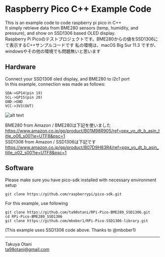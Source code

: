# Raspberry Pico C++ Example Code 
This is an example code to code raspberry pi pico in C++  
It simply retrieve data from BME280 sensors (temp, humidity, and pressure), and show on SSD1306 based OLED display.  
Raspberry Pi Picoのテストプロジェクトです。BME280からの値をSSD1306にて表示するC++サンプルコードです
私の環境は、macOS Big Sur 11.3 ですが、windowsやその他の環境でも問題無いと思います

## Hardware
Connect your SSD1306 oled display, and BME280 to i2c1 port  
In this example, connection was made as follows:  

```
SDA->GP14(pin 19)  
SCL->GP15(pin 20)  
GND->GND  
VCC->3V3(OUT)  
```
![alt text](https://github.com/ta98otani/RPi-Pico-BME280_SSD1306/blob/master/BME280_SSD1306.jpg?raw=true)  

BME280 from Amazon / BME280は下記を使いました  
https://www.amazon.co.jp/gp/product/B01M98R905/ref=ppx_yo_dt_b_asin_title_o06_s00?ie=UTF8&psc=1  
SSD1306 from Amazon / SSD1306は下記です  
https://www.amazon.co.jp/gp/product/B07D9H83R4/ref=ppx_yo_dt_b_asin_title_o02_s00?ie=UTF8&psc=1  

## Software
Please make sure you have pico-sdk installed with necessary environment setup  
```
git clone https://github.com/raspberrypi/pico-sdk.git  
```

For this example, use following     
```
git clone https://github.com/ta98otani/RPi-Pico-BME280_SSD1306.git  
cd RPi-Pico-BME280_SSD1306  
git clone https://github.com/mbober1/RPi-Pico-SSD1306-library.git  
```
(This example uses SSD1306 code above.  Thanks to @mbober1)  

--------  
Takuya Otani  
<ta98otani@gmail.com>  

